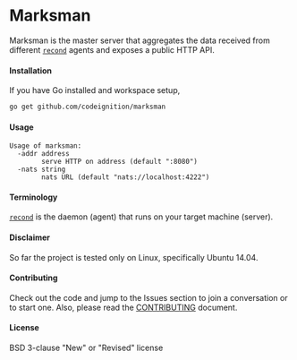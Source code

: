 # Marksman
Marksman is the master server that aggregates the data received from different [`recond`](https://github.com/codeignition/recon/tree/master/cmd/recond) agents and exposes a public HTTP API.

#### Installation

If you have Go installed and workspace setup,

```sh
go get github.com/codeignition/marksman
```

#### Usage
```
Usage of marksman:
  -addr address
    	serve HTTP on address (default ":8080")
  -nats string
    	nats URL (default "nats://localhost:4222")
```

#### Terminology

[`recond`](https://github.com/codeignition/recon/tree/master/cmd/recond) is the daemon (agent) that runs on your target machine (server).

#### Disclaimer

So far the project is tested only on Linux, specifically Ubuntu 14.04.

#### Contributing

Check out the code and jump to the Issues section to join a conversation or to start one. Also, please read the  [CONTRIBUTING](https://github.com/codeignition/marksman/blob/master/CONTRIBUTING.md) document.

#### License
BSD 3-clause "New" or "Revised" license